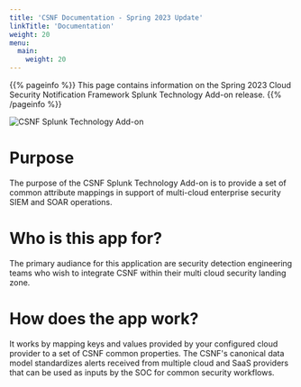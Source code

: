 ```yaml
---
title: 'CSNF Documentation - Spring 2023 Update'
linkTitle: 'Documentation'
weight: 20
menu:
  main:
    weight: 20
---
```


{{% pageinfo %}}
This page contains information on the Spring 2023 Cloud Security Notification Framework Splunk Technology Add-on release.
{{% /pageinfo %}}

<img src="https://csnf.netlify.app/docs/images/csnf-spring-2023-splunk_ta.drawio.png" alt="CSNF Splunk Technology Add-on" class="img-responsive">


# Purpose
The purpose of the CSNF Splunk Technology Add-on is to provide a set of common attribute mappings in support of multi-cloud enterprise security SIEM and SOAR operations.
# Who is this app for?
The primary audiance for this application are security detection engineering teams who wish to integrate CSNF within their multi cloud security landing zone.
# How does the app work?
It works by mapping keys and values provided by your configured cloud provider to a set of CSNF common properties. The CSNF's canonical data model standardizes alerts received from multiple cloud and SaaS providers that can be used as inputs by the SOC for common security workflows.
